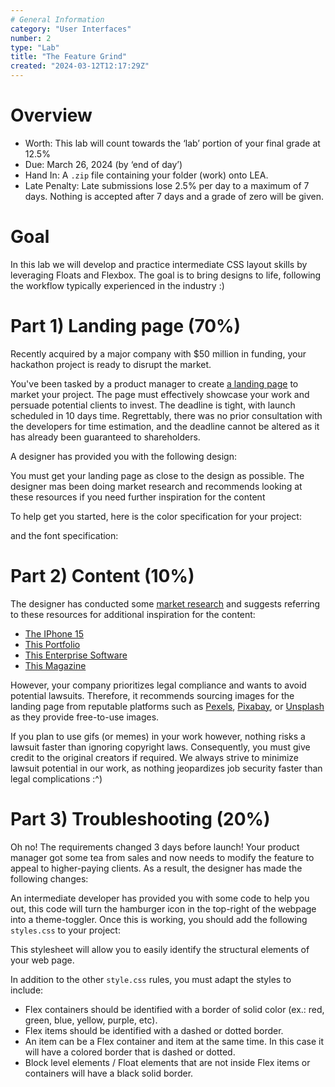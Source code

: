 ```yaml
---
# General Information
category: "User Interfaces"
number: 2
type: "Lab"
title: "The Feature Grind"
created: "2024-03-12T12:17:29Z"
---
```


# Overview

- Worth: This lab will count towards the ‘lab’ portion of your final grade at 12.5%
- Due: March 26, 2024 (by ‘end of day’)
- Hand In: A `.zip` file containing your folder (work) onto LEA.
- Late Penalty: Late submissions lose 2.5% per day to a maximum of 7 days. Nothing is accepted after 7 days and a grade of zero will be given.

# Goal

In this lab we will develop and practice intermediate CSS layout skills by leveraging Floats and Flexbox. The goal is to bring designs to life, following the workflow typically experienced in the industry :)

# Part 1) Landing page (70%)

Recently acquired by a major company with $50 million in funding, your hackathon project is ready to disrupt the market.

You've been tasked by a product manager to create [a landing page](https://www.semrush.com/blog/what-is-a-landing-page/?kw&cmp=CA_SRCH_DSA_Blog_EN&label=dsa_pagefeed&Network=g&Device=c&utm_content=676606881770&kwid=dsa-2185834088096&cmpid=18361978716&agpid=155254833518&BU=Core&extid=105177812820&adpos&gad_source=1) to market your project. The page must effectively showcase your work and persuade potential clients to invest. The deadline is tight, with launch scheduled in 10 days time. Regrettably, there was no prior consultation with the developers for time estimation, and the deadline cannot be altered as it has already been guaranteed to shareholders.

A designer has provided you with the following design:

<!-- TODO: insert Design -->

You must get your landing page as close to the design as possible. The designer mas been doing market research and recommends looking at these resources if you need further inspiration for the content

To help get you started, here is the color specification for your project:

<!-- TODO: insert Design -->

and the font specification:

<!-- TODO: insert Design -->

# Part 2) Content (10%)

The designer has conducted some [market research](https://bootcamp.uxdesign.cc/market-research-a-beginners-guide-for-ux-designers-64a5afaa0cb4) and suggests referring to these resources for additional inspiration for the content:

- [The IPhone 15](https://www.apple.com/ca/iphone/?afid=p238%7CsYSSN3NtJ-dc_mtid_20925xpb40345_pcrid_674783757790_pgrid_152700520759_pexid__&cid=wwa-ca-kwgo-iphone-slid----General-)
- [This Portfolio](https://colin-moy.webflow.io/)
- [This Enterprise Software](https://www.getmaintainx.com/enterprise/)
- [This Magazine](https://magazine.ssense.com/)

However, your company prioritizes legal compliance and wants to avoid potential lawsuits. Therefore, it recommends sourcing images for the landing page from reputable platforms such as [Pexels](https://www.pexels.com/), [Pixabay](https://pixabay.com/), or [Unsplash](https://unsplash.com/) as they provide free-to-use images.

If you plan to use gifs (or memes) in your work however, nothing risks a lawsuit faster than ignoring copyright laws. Consequently, you must give credit to the original creators if required. We always strive to minimize lawsuit potential in our work, as nothing jeopardizes job security faster than legal complications :^)

# Part 3) Troubleshooting (20%)

Oh no! The requirements changed 3 days before launch! Your product manager got some tea from sales and now needs to modify the feature to appeal to higher-paying clients. As a result, the designer has made the following changes:

<!-- TODO: insert Design -->

An intermediate developer has provided you with some code to help you out, this code will turn the hamburger icon in the top-right of the webpage into a theme-toggler. Once this is working, you should add the following `styles.css` to your project:

<!-- TODO: insert CSS -->

This stylesheet will allow you to easily identify the structural elements of your web page.

In addition to the other `style.css` rules, you must adapt the styles to include:

- Flex containers should be identified with a border of solid color (ex.: red, green, blue, yellow, purple, etc).
- Flex items should be identified with a dashed or dotted border.
- An item can be a Flex container and item at the same time. In this case it will have a colored border that is dashed or dotted.
- Block level elements / Float elements that are not inside Flex items or containers will have a black solid border.
